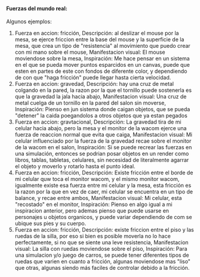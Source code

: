 #### Fuerzas del mundo real:

Algunos ejemplos:

1. Fuerza en accion: fricción, Descripción: al deslizar el mouse por la mesa, se ejerce friccion entre la base del mouse y la superficie de la mesa, que crea un tipo de "resistencia" al movimiento que puedo crear con mi mano sobre el mouse, Manifestacion visual: El mouse moviendose sobre la mesa, Inspiración: Me hace pensar en un sistema en el que se pueda mover puntos esparcidos en un canvas, puede que esten en partes de este con fondos de diferente color, y dependiendo de con que "haga fricción" puede llegar hasta cierta velocidad.
2. Fuerza en accion: gravedad, Descripción: hay una cruz de metal colgando en la pared, la razon por la que el tornillo puede sostenerla es que la gravedad la jala hacia abajo, Manifestacion visual: Una cruz de metal cuelga de un tornillo en la pared del salon sin moverse, Inspiración: Pienso en jun sistema donde caigan objetos, que se pueda "detener" la caida poegandolos a otros objetos que ya estan pegados
3. Fuerza en accion: gravtacional, Descripción: La gravedad tira de mi celular hacia abajo, pero la mesa y el monitor de la wacom ejerce una fuerza de reaccion normal que evita que caiga, Manifestacion visual: Mi celular influenciado por la fuerza de la gravedad recae sobre el monitor de la wacom en el salon, Inspiración: Si se puede recrear las fuerzas en una simulación, entonces se podrian posar objetos en un render como libros, tablas, tabletas, celulares, sin necesidad de literalmente agarrar el objeto y moverlo y rotarlo hasta el punto ideal.
4. Fuerza en accion: fricción, Descripción: Existe fricción entre el borde de mi celular quw toca el monitor wacom, y el mismo monitor wacom, igualmente existe esa fuerza entre mi celular y la mesa, esta fricción es la razon por la que en vez de caer, mi celular se encuentra en un tipo de balance, y recae entre ambos, Manifestacion visual: Mi celular, esta "recostado" en el monitor, Inspiración: Pienso en algo igual a mi inspiracion anterior, pero ademas pienso que puede usarse en personajes u objetos organicos, y puede variar dependiendo de com se ubique sus pies y su cuerpo.
5. Fuerza en accion: fricción, Descripción: existe friccion entre el piso y las ruedas de la silla, por eso si bien es posible moverla no lo hace perfectamente, si no que se siente una leve resistencia, Manifestacion visual: La silla con ruedas moviendose sobre el piso, Inspiración: Para una simulacion y/o juego de carros, se puede tener diferentes tipos de ruedas que varien en cuanto a fricción, algunas moviendose mas "liso" que otras, algunas siendo más faciles de controlar debido a la fricción.
